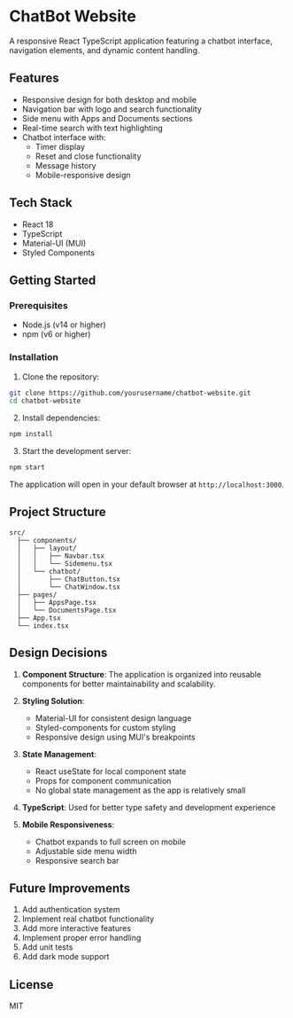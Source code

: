 # ChatBot Website

A responsive React TypeScript application featuring a chatbot interface, navigation elements, and dynamic content handling.

## Features

- Responsive design for both desktop and mobile
- Navigation bar with logo and search functionality
- Side menu with Apps and Documents sections
- Real-time search with text highlighting
- Chatbot interface with:
  - Timer display
  - Reset and close functionality
  - Message history
  - Mobile-responsive design

## Tech Stack

- React 18
- TypeScript
- Material-UI (MUI)
- Styled Components

## Getting Started

### Prerequisites

- Node.js (v14 or higher)
- npm (v6 or higher)

### Installation

1. Clone the repository:
```bash
git clone https://github.com/yourusername/chatbot-website.git
cd chatbot-website
```

2. Install dependencies:
```bash
npm install
```

3. Start the development server:
```bash
npm start
```

The application will open in your default browser at `http://localhost:3000`.

## Project Structure

```
src/
  ├── components/
  │   ├── layout/
  │   │   ├── Navbar.tsx
  │   │   └── Sidemenu.tsx
  │   └── chatbot/
  │       ├── ChatButton.tsx
  │       └── ChatWindow.tsx
  ├── pages/
  │   ├── AppsPage.tsx
  │   └── DocumentsPage.tsx
  ├── App.tsx
  └── index.tsx
```

## Design Decisions

1. **Component Structure**: The application is organized into reusable components for better maintainability and scalability.

2. **Styling Solution**: 
   - Material-UI for consistent design language
   - Styled-components for custom styling
   - Responsive design using MUI's breakpoints

3. **State Management**: 
   - React useState for local component state
   - Props for component communication
   - No global state management as the app is relatively small

4. **TypeScript**: Used for better type safety and development experience

5. **Mobile Responsiveness**:
   - Chatbot expands to full screen on mobile
   - Adjustable side menu width
   - Responsive search bar

## Future Improvements

1. Add authentication system
2. Implement real chatbot functionality
3. Add more interactive features
4. Implement proper error handling
5. Add unit tests
6. Add dark mode support

## License

MIT
